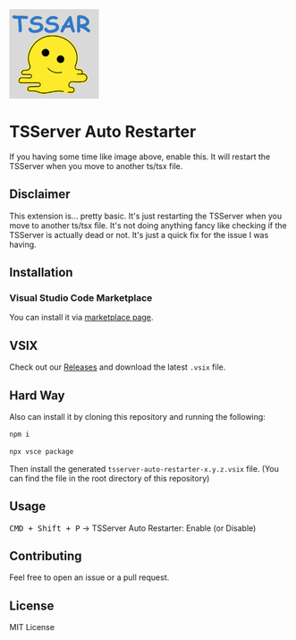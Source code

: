 <img src="icon.png" width="160">

# TSServer Auto Restarter

If you having some time like image above, enable this. It will restart the TSServer when you move to another ts/tsx file.

## Disclaimer

This extension is... pretty basic. It's just restarting the TSServer when you move to another ts/tsx file. It's not doing anything fancy like checking if the TSServer is actually dead or not. It's just a quick fix for the issue I was having.

## Installation

### Visual Studio Code Marketplace

You can install it via [marketplace page](https://marketplace.visualstudio.com/items?itemName=SehyunChung.tsserver-auto-restarter).

## VSIX

Check out our [Releases](https://github.com/sehyunchung/tsserver-auto-restarter/releases) and download the latest `.vsix` file.

## Hard Way

Also can install it by cloning this repository and running the following:

```bash
npm i
```

```bash
npx vsce package
```

Then install the generated `tsserver-auto-restarter-x.y.z.vsix` file. (You can find the file in the root directory of this repository)

## Usage

<kbd>CMD + Shift + P</kbd> -> TSServer Auto Restarter: Enable (or Disable)

## Contributing

Feel free to open an issue or a pull request.

## License

MIT License
